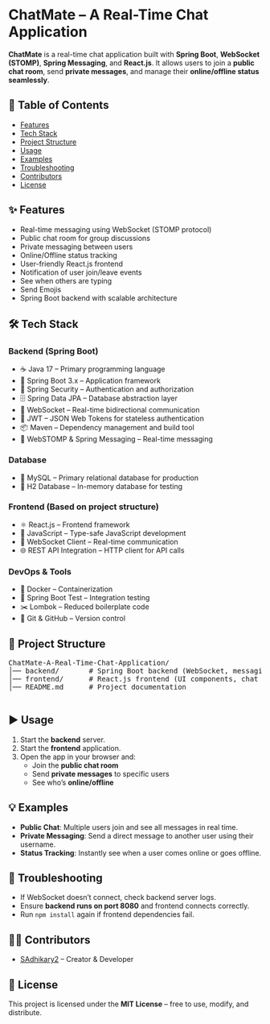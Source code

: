 <!DOCTYPE html>
<html lang="en">
<head>
  <meta charset="UTF-8">
  <meta name="viewport" content="width=device-width, initial-scale=1.0">
</head>
<body>
  <h1> ChatMate – A Real-Time Chat Application</h1>
  <p>
    <strong>ChatMate</strong> is a real-time chat application built with 
    <strong>Spring Boot</strong>, <strong>WebSocket (STOMP)</strong>, 
    <strong>Spring Messaging</strong>, and <strong>React.js</strong>.  
    It allows users to join a <strong>public chat room</strong>, send 
    <strong>private messages</strong>, and manage their 
    <strong>online/offline status seamlessly</strong>.
  </p>

  <h2>📑 Table of Contents</h2>
  <ul>
    <li><a href="#features">Features</a></li>
    <li><a href="#tech-stack">Tech Stack</a></li>
    <li><a href="#project-structure">Project Structure</a></li>
    <li><a href="#usage">Usage</a></li>
    <li><a href="#examples">Examples</a></li>
    <li><a href="#troubleshooting">Troubleshooting</a></li>
    <li><a href="#contributors">Contributors</a></li>
    <li><a href="#license">License</a></li>
  </ul>

  <h2 id="features">✨ Features</h2>
  <ul>
    <li> Real-time messaging using WebSocket (STOMP protocol)</li>
    <li> Public chat room for group discussions</li>
    <li> Private messaging between users</li>
    <li> Online/Offline status tracking</li>
    <li> User-friendly React.js frontend</li>
    <li> Notification of user join/leave events</li>
    <li> See when others are typing</li>
    <li> Send Emojis </li>
    <li> Spring Boot backend with scalable architecture</li>
  </ul>

  <h2 id="tech-stack">🛠 Tech Stack</h2>
  
  <h3>Backend (Spring Boot)</h3>
  <ul>
    <li>☕ Java 17 – Primary programming language</li>
    <li>🚀 Spring Boot 3.x – Application framework</li>
    <li>🔐 Spring Security – Authentication and authorization</li>
    <li>🗄 Spring Data JPA – Database abstraction layer</li>
    <li>🔌 WebSocket – Real-time bidirectional communication</li>
    <li>🔑 JWT – JSON Web Tokens for stateless authentication</li>
    <li>📦 Maven – Dependency management and build tool</li>
    <li>📡 WebSTOMP & Spring Messaging – Real-time messaging</li>
  </ul>

  <h3>Database</h3>
  <ul>
    <li>🐬 MySQL – Primary relational database for production</li>
    <li>🧪 H2 Database – In-memory database for testing</li>
  </ul>

  <h3>Frontend (Based on project structure)</h3>
  <ul>
    <li>⚛️ React.js – Frontend framework</li>
    <li>📜 JavaScript – Type-safe JavaScript development</li>
    <li>🔌 WebSocket Client – Real-time communication</li>
    <li>🌐 REST API Integration – HTTP client for API calls</li>
  </ul>

  <h3>DevOps & Tools</h3>
  <ul>
    <li>🐳 Docker – Containerization</li>
    <li>🧪 Spring Boot Test – Integration testing</li>
    <li>✂️ Lombok – Reduced boilerplate code</li>
    <li>📂 Git & GitHub – Version control</li>
  </ul>

  <h2 id="project-structure">📂 Project Structure</h2>
  <pre>
ChatMate-A-Real-Time-Chat-Application/
│── backend/       # Spring Boot backend (WebSocket, messaging, REST APIs)
│── frontend/      # React.js frontend (UI components, chat interface)
│── README.md      # Project documentation
  </pre>

  <h2 id="usage">▶️ Usage</h2>
  <ol>
    <li>Start the <strong>backend</strong> server.</li>
    <li>Start the <strong>frontend</strong> application.</li>
    <li>Open the app in your browser and:
      <ul>
        <li>Join the <strong>public chat room</strong></li>
        <li>Send <strong>private messages</strong> to specific users</li>
        <li>See who’s <strong>online/offline</strong></li>
      </ul>
    </li>
  </ol>

  <h2 id="examples">💡 Examples</h2>
  <ul>
    <li><strong>Public Chat</strong>: Multiple users join and see all messages in real time.</li>
    <li><strong>Private Messaging</strong>: Send a direct message to another user using their username.</li>
    <li><strong>Status Tracking</strong>: Instantly see when a user comes online or goes offline.</li>
  </ul>

  <h2 id="troubleshooting">🐞 Troubleshooting</h2>
  <ul>
    <li>If WebSocket doesn’t connect, check backend server logs.</li>
    <li>Ensure <strong>backend runs on port 8080</strong> and frontend connects correctly.</li>
    <li>Run <code>npm install</code> again if frontend dependencies fail.</li>
  </ul>

  <h2 id="contributors">👨‍💻 Contributors</h2>
  <ul>
    <li><a href="https://github.com/SAdhikary2">SAdhikary2</a> – Creator & Developer</li>
  </ul>

  <h2 id="license">📜 License</h2>
  <p>
    This project is licensed under the <strong>MIT License</strong> – 
    free to use, modify, and distribute.
  </p>
</body>
</html>
